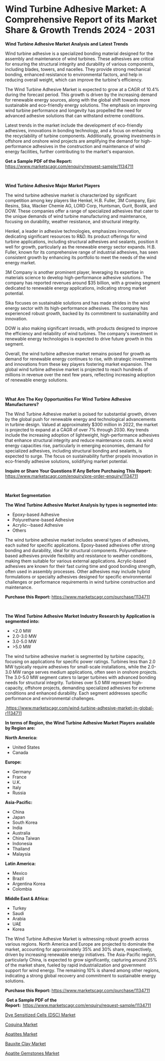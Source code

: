 <p><h1>Wind Turbine Adhesive Market: A Comprehensive Report of its Market Share & Growth Trends 2024 - 2031</h1></p><p><strong>Wind Turbine Adhesive Market Analysis and Latest Trends</strong></p>
<p><p>Wind turbine adhesive is a specialized bonding material designed for the assembly and maintenance of wind turbines. These adhesives are critical for ensuring the structural integrity and durability of various components, including blades, towers, and nacelles. They provide strong mechanical bonding, enhanced resistance to environmental factors, and help in reducing overall weight, which can improve the turbine's efficiency.</p><p>The Wind Turbine Adhesive Market is expected to grow at a CAGR of 10.4% during the forecast period. This growth is driven by the increasing demand for renewable energy sources, along with the global shift towards more sustainable and eco-friendly energy solutions. The emphasis on improving wind turbine performance and longevity has propelled the need for advanced adhesive solutions that can withstand extreme conditions. </p><p>Latest trends in the market include the development of eco-friendly adhesives, innovations in bonding technology, and a focus on enhancing the recyclability of turbine components. Additionally, growing investments in offshore and onshore wind projects are amplifying the demand for high-performance adhesives in the construction and maintenance of wind energy facilities, further contributing to the market's expansion.</p></p>
<p><strong>Get a Sample PDF of the Report:&nbsp;</strong> <a href="https://www.marketscagr.com/enquiry/request-sample/1134711?utm_campaign=1267&utm_medium=2&utm_source=Github&utm_content=ia&utm_term=08102024&utm_id=wind-turbine-adhesive">https://www.marketscagr.com/enquiry/request-sample/1134711</a></p>
<p>&nbsp;</p>
<p><strong>Wind Turbine Adhesive Major Market Players</strong></p>
<p><p>The wind turbine adhesive market is characterized by significant competition among key players like Henkel, H.B. Fuller, 3M Company, Epic Resins, Sika, Wacker Chemie AG, LORD Corp, Huntsman, Gurit, Bostik, and DOW. These companies offer a range of specialized adhesives that cater to the unique demands of wind turbine manufacturing and maintenance, focusing on durability, weather resistance, and structural integrity.</p><p>Henkel, a leader in adhesive technologies, emphasizes innovation, dedicating significant resources to R&D. Its product offerings for wind turbine applications, including structural adhesives and sealants, position it well for growth, particularly as the renewable energy sector expands. H.B. Fuller, known for its comprehensive range of industrial adhesives, has seen consistent growth by enhancing its portfolio to meet the needs of the wind energy market.</p><p>3M Company is another prominent player, leveraging its expertise in materials science to develop high-performance adhesive solutions. The company has reported revenues around $35 billion, with a growing segment dedicated to renewable energy applications, indicating strong market potential.</p><p>Sika focuses on sustainable solutions and has made strides in the wind energy sector with its high-performance adhesives. The company has experienced robust growth, backed by its commitment to sustainability and innovation.</p><p>DOW is also making significant inroads, with products designed to improve the efficiency and reliability of wind turbines. The company's investment in renewable energy technologies is expected to drive future growth in this segment.</p><p>Overall, the wind turbine adhesive market remains poised for growth as demand for renewable energy continues to rise, with strategic investments and innovations from these key players fostering market expansion. The global wind turbine adhesive market is projected to reach hundreds of millions in revenue over the next few years, reflecting increasing adoption of renewable energy solutions.</p></p>
<p>&nbsp;</p>
<p><strong>What Are The Key Opportunities For Wind Turbine Adhesive Manufacturers?</strong></p>
<p><p>The Wind Turbine Adhesive market is poised for substantial growth, driven by the global push for renewable energy and technological advancements in turbine design. Valued at approximately $300 million in 2022, the market is projected to expand at a CAGR of over 7% through 2030. Key trends include the increasing adoption of lightweight, high-performance adhesives that enhance structural integrity and reduce maintenance costs. As wind energy capacities rise, particularly in emerging economies, demand for specialized adhesives, including structural bonding and sealants, is expected to surge. The focus on sustainability further propels innovation in eco-friendly adhesive solutions, solidifying market potential.</p></p>
<p><strong>Inquire or Share Your Questions If Any Before Purchasing This Report:</strong> <a href="https://www.marketscagr.com/enquiry/pre-order-enquiry/1134711?utm_campaign=1267&utm_medium=2&utm_source=Github&utm_content=ia&utm_term=08102024&utm_id=wind-turbine-adhesive">https://www.marketscagr.com/enquiry/pre-order-enquiry/1134711</a></p>
<p>&nbsp;</p>
<p><strong>Market Segmentation</strong></p>
<p><strong>The Wind Turbine Adhesive Market Analysis by types is segmented into:</strong></p>
<p><ul><li>Epoxy-based Adhesive</li><li>Polyurethane-based Adhesive</li><li>Acrylic--based Adhesive</li><li>Others</li></ul></p>
<p><p>The wind turbine adhesive market includes several types of adhesives, each suited for specific applications. Epoxy-based adhesives offer strong bonding and durability, ideal for structural components. Polyurethane-based adhesives provide flexibility and resistance to weather conditions, making them suitable for various external applications. Acrylic-based adhesives are known for their fast curing time and good bonding strength, often used in assembly processes. Other adhesives may include hybrid formulations or specialty adhesives designed for specific environmental challenges or performance requirements in wind turbine construction and maintenance.</p></p>
<p><strong>Purchase this Report:&nbsp;</strong><a href="https://www.marketscagr.com/purchase/1134711?utm_campaign=1267&utm_medium=2&utm_source=Github&utm_content=ia&utm_term=08102024&utm_id=wind-turbine-adhesive">https://www.marketscagr.com/purchase/1134711</a></p>
<p>&nbsp;</p>
<p><strong>The Wind Turbine Adhesive Market Industry Research by Application is segmented into:</strong></p>
<p><ul><li><2.0 MW</li><li>2.0-3.0 MW</li><li>3.0-5.0 MW</li><li>>5.0 MW</li></ul></p>
<p><p>The wind turbine adhesive market is segmented by turbine capacity, focusing on applications for specific power ratings. Turbines less than 2.0 MW typically require adhesives for small-scale installations, while the 2.0-3.0 MW range serves medium applications, often seen in onshore projects. The 3.0-5.0 MW segment caters to larger turbines with advanced bonding needs for structural integrity. Turbines over 5.0 MW represent high-capacity, offshore projects, demanding specialized adhesives for extreme conditions and enhanced durability. Each segment addresses specific performance and environmental challenges.</p></p>
<p><a href="https://www.marketscagr.com/wind-turbine-adhesive-market-in-global-r1134711?utm_campaign=1267&utm_medium=2&utm_source=Github&utm_content=ia&utm_term=08102024&utm_id=wind-turbine-adhesive">&nbsp;https://www.marketscagr.com/wind-turbine-adhesive-market-in-global-r1134711</a></p>
<p><strong>In terms of Region, the Wind Turbine Adhesive Market Players available by Region are:</strong></p>
<p>
    <p> <strong> North America: </strong>
        <ul>
            <li>United States</li>
            <li>Canada</li>
        </ul>
        </p> 
    <p> <strong> Europe: </strong>
        <ul>
            <li>Germany</li>
            <li>France</li>
            <li>U.K.</li>
            <li>Italy</li>
            <li>Russia</li>
        </ul>
        </p> 
    <p> <strong> Asia-Pacific: </strong>
        <ul>
            <li>China</li>
            <li>Japan</li>
            <li>South Korea</li>
            <li>India</li>
            <li>Australia</li>
            <li>China Taiwan</li>
            <li>Indonesia</li>
            <li>Thailand</li>
            <li>Malaysia</li>
        </ul>
        </p> 
    <p> <strong> Latin America: </strong>
        <ul>
            <li>Mexico</li>
            <li>Brazil</li>
            <li>Argentina Korea</li>
            <li>Colombia</li>
        </ul>
        </p> 
    <p> <strong> Middle East & Africa: </strong>
        <ul>
            <li>Turkey</li>
            <li>Saudi</li>
            <li>Arabia</li>
            <li>UAE</li>
            <li>Korea</li>
        </ul>
    </p>
    </p>
<p><p>The Wind Turbine Adhesive Market is witnessing robust growth across various regions. North America and Europe are projected to dominate the market, accounting for approximately 35% and 30% share, respectively, driven by increasing renewable energy initiatives. The Asia-Pacific region, particularly China, is expected to grow significantly, capturing around 25% of the market share, fueled by rapid industrialization and government support for wind energy. The remaining 10% is shared among other regions, indicating a strong global recovery and commitment to sustainable energy solutions.</p></p>
<p><strong>Purchase this Report: </strong><a href="https://www.marketscagr.com/purchase/1134711?utm_campaign=1267&utm_medium=2&utm_source=Github&utm_content=ia&utm_term=08102024&utm_id=wind-turbine-adhesive">https://www.marketscagr.com/purchase/1134711</a></p>
<p>&nbsp;<strong>Get a Sample PDF of the Report:&nbsp;&nbsp;</strong><a href="https://www.marketscagr.com/enquiry/request-sample/1134711?utm_campaign=1267&utm_medium=2&utm_source=Github&utm_content=ia&utm_term=08102024&utm_id=wind-turbine-adhesive">https://www.marketscagr.com/enquiry/request-sample/1134711</a></p>
<p><strong></strong></p>
<p><p><a href="https://issuu.com/reportprime-2/docs/dye-sensitized-cells-dsc-market-siz_23315db8d5ab24?utm_campaign=1267&utm_medium=2&utm_source=Github&utm_content=ia&utm_term=08102024&utm_id=wind-turbine-adhesive">Dye Sensitized Cells (DSC) Market</a></p><p><a href="https://www.linkedin.com/pulse/global-coquina-industry-analysis-share-growth-trends-forecast-wtzbe?utm_campaign=1267&utm_medium=2&utm_source=Github&utm_content=ia&utm_term=08102024&utm_id=wind-turbine-adhesive">Coquina Market</a></p><p><a href="https://www.linkedin.com/pulse/future-trends-global-apatites-market-insights-analysis-from-kajpc?utm_campaign=1267&utm_medium=2&utm_source=Github&utm_content=ia&utm_term=08102024&utm_id=wind-turbine-adhesive">Apatites Market</a></p><p><a href="https://www.linkedin.com/pulse/global-bauxite-clay-market-status-2024-2031-forecast-dswbe?utm_campaign=1267&utm_medium=2&utm_source=Github&utm_content=ia&utm_term=08102024&utm_id=wind-turbine-adhesive">Bauxite Clay Market</a></p><p><a href="https://www.linkedin.com/pulse/pulse-apatite-gemstones-rhythms-change-market-resonance-2024-2031-c26we?utm_campaign=1267&utm_medium=2&utm_source=Github&utm_content=ia&utm_term=08102024&utm_id=wind-turbine-adhesive">Apatite Gemstones Market</a></p></p>